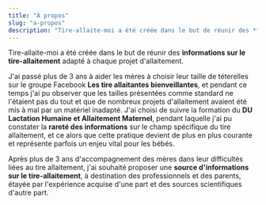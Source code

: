 ```yaml
---
title: "À propos"
slug: "a-propos"
description: "Tire-allaite-moi a été créée dans le but de réunir des **informations sur le tire-allaitement** adapté à chaque projet d'allaitement"
---
```

Tire-allaite-moi a été créée dans le but de réunir des **informations sur le tire-allaitement** adapté à chaque projet d'allaitement.

J'ai passé plus de 3 ans à aider les mères à choisir leur taille de téterelles sur le groupe Facebook **Les tire allaitantes bienveillantes**, et pendant ce temps j'ai pu observer que les tailles présentées comme standard ne l'étaient pas du tout et que de nombreux projets d'allaitement avaient été mis à mal par un matériel inadapté. J'ai choisi de suivre la formation du **DU Lactation Humaine et Allaitement Maternel**, pendant laquelle j'ai pu constater la **rareté des informations** sur le champ spécifique du tire allaitement, et ce alors que cette pratique devient de plus en plus courante et représente parfois un enjeu vital pour les bébés.

Après plus de 3 ans d'accompagnement des mères dans leur difficultés liées au tire allaitement, j'ai souhaité proposer une **source d'informations sur le tire-allaitement**, à destination des professionnels et des parents, étayée par l'expérience acquise d'une part et des sources scientifiques d'autre part.
